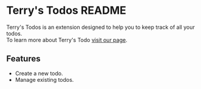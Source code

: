 # Terry's Todos README

Terry's Todos is an extension designed to help you to keep track of all your todos. <br>
To learn more about Terry's Todo [visit our page](https://de.wikipedia.org/wiki/To-do-Liste). <br>

## Features

-   Create a new todo.
-   Manage existing todos.
